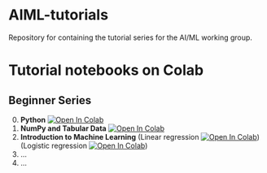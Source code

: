 # AIML-tutorials
Repository for containing the tutorial series for the AI/ML working group.

# Tutorial notebooks on Colab

## Beginner Series
0. **Python** [![Open In Colab](https://colab.research.google.com/assets/colab-badge.svg)](https://colab.research.google.com/github/x94carbone/AIML-tutorials/blob/master/beginner/000_Python.ipynb)
1. **NumPy and Tabular Data** [![Open In Colab](https://colab.research.google.com/assets/colab-badge.svg)](https://colab.research.google.com/github/x94carbone/AIML-tutorials/blob/master/beginner/001_NumPy.ipynb)
2. **Introduction to Machine Learning** (Linear regression [![Open In Colab](https://colab.research.google.com/assets/colab-badge.svg)](https://github.com/x94carbone/AIML-tutorials/blob/master/yihuang_regression/notebooks/regression_1_linear.ipynb)) (Logistic regression [![Open In Colab](https://colab.research.google.com/assets/colab-badge.svg)](https://github.com/x94carbone/AIML-tutorials/blob/master/yihuang_regression/notebooks/regression_2_logistic.ipynb))
3. ...
4. ...
